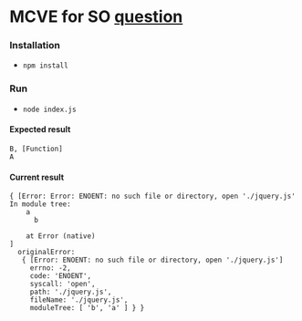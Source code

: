 # MCVE for SO [question](http://stackoverflow.com/questions/33288288/can-r-js-resolve-dependency-installed-with-npm)

### Installation

* `npm install`


### Run

* `node index.js`

#### Expected result

```
B, [Function]
A
```

#### Current result

```
{ [Error: Error: ENOENT: no such file or directory, open './jquery.js'
In module tree:
    a
      b

    at Error (native)
]
  originalError:
   { [Error: ENOENT: no such file or directory, open './jquery.js']
     errno: -2,
     code: 'ENOENT',
     syscall: 'open',
     path: './jquery.js',
     fileName: './jquery.js',
     moduleTree: [ 'b', 'a' ] } }

```